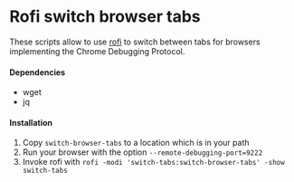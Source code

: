 Rofi switch browser tabs
===================

These scripts allow to use [rofi] to switch between tabs for browsers implementing the Chrome Debugging Protocol.

#### Dependencies
- wget
- jq

#### Installation
1. Copy `switch-browser-tabs` to a location which is in your path
2. Run your browser with the option `--remote-debugging-port=9222`
3. Invoke rofi with `rofi -modi 'switch-tabs:switch-browser-tabs' -show switch-tabs`

[rofi]: https://github.com/davatorium/rofi
